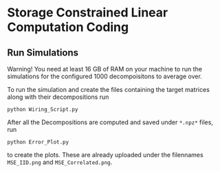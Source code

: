 # Storage Constrained Linear Computation Coding

## Run Simulations
Warning! You need at least 16 GB of RAM on your machine to run the simulations for the configured 1000 decompoisitons to average over.

To run the simulation and create the files containing the target matrices along with their decompositions run 

```
python Wiring_Script.py
```


After all the Decompositions are computed and saved under `*.npz*` files, run 

```
python Error_Plot.py 
```

to create the plots. These are already uploaded under the filennames `MSE_IID.png` and `MSE_Correlated.png`.
